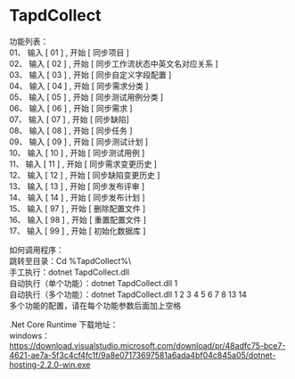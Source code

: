 # TapdCollect
功能列表：  
01、 输入 [ 01 ] , 开始 [ 同步项目 ]  
02、 输入 [ 02 ] , 开始 [ 同步工作流状态中英文名对应关系 ]  
03、 输入 [ 03 ] , 开始 [ 同步自定义字段配置 ]  
04、 输入 [ 04 ] , 开始 [ 同步需求分类 ]  
05、 输入 [ 05 ] , 开始 [ 同步测试用例分类 ]  
06、 输入 [ 06 ] , 开始 [ 同步需求 ]  
07、 输入 [ 07 ] , 开始 [ 同步缺陷]  
08、 输入 [ 08 ] , 开始 [ 同步任务 ]  
09、 输入 [ 09 ] , 开始 [ 同步测试计划 ]  
10、 输入 [ 10 ] , 开始 [ 同步测试用例 ]  
11、 输入 [ 11 ] , 开始 [ 同步需求变更历史 ]  
12、 输入 [ 12 ] , 开始 [ 同步缺陷变更历史 ]  
13、 输入 [ 13 ] , 开始 [ 同步发布评审 ]  
14、 输入 [ 14 ] , 开始 [ 同步发布计划 ]  
15、 输入 [ 97 ] , 开始 [ 删除配置文件 ]  
16、 输入 [ 98 ] , 开始 [ 重置配置文件 ]  
17、 输入 [ 99 ] , 开始 [ 初始化数据库 ]  
  
  
如何调用程序：  
跳转至目录：Cd %TapdCollect%\  
手工执行：dotnet TapdCollect.dll   
自动执行（单个功能）：dotnet TapdCollect.dll 1  
自动执行（多个功能）：dotnet TapdCollect.dll 1 2 3 4 5 6 7 8 13 14  
多个功能的配置，请在每个功能参数后面加上空格  
  
.Net Core Runtime 下载地址：  
windows：https://download.visualstudio.microsoft.com/download/pr/48adfc75-bce7-4621-ae7a-5f3c4cf4fc1f/9a8e07173697581a6ada4bf04c845a05/dotnet-hosting-2.2.0-win.exe  

